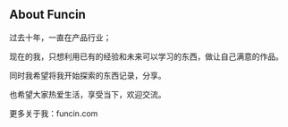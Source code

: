 ## About Funcin

过去十年，一直在产品行业；

现在的我，只想利用已有的经验和未来可以学习的东西，做让自己满意的作品。

同时我希望将我开始探索的东西记录，分享。

也希望大家热爱生活，享受当下，欢迎交流。

更多关于我：funcin.com


